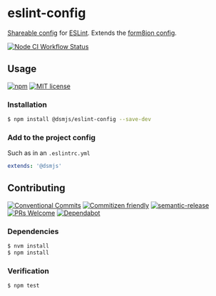 # eslint-config

[Shareable config](https://eslint.org/docs/developer-guide/shareable-configs)
for [ESLint](https://eslint.org). Extends the [form8ion config](https://github.com/form8ion/eslint-config).

<!--status-badges start -->

[![Node CI Workflow Status][github-actions-ci-badge]][github-actions-ci-link]

<!--status-badges end -->

## Usage

<!--consumer-badges start -->

[![npm][npm-badge]][npm-link]
[![MIT license][license-badge]][license-link]

<!--consumer-badges end -->

### Installation

```sh
$ npm install @dsmjs/eslint-config --save-dev
```

### Add to the project config

Such as in an `.eslintrc.yml`

```yml
extends: '@dsmjs'
```

## Contributing

<!--contribution-badges start -->

[![Conventional Commits][commit-convention-badge]][commit-convention-link]
[![Commitizen friendly][commitizen-badge]][commitizen-link]
[![semantic-release][semantic-release-badge]][semantic-release-link]
[![PRs Welcome][PRs-badge]][PRs-link]
[![Dependabot][dependabot-badge]][dependabot-link]

<!--contribution-badges end -->

### Dependencies

```sh
$ nvm install
$ npm install
```

### Verification

```sh
$ npm test
```

[npm-link]: https://www.npmjs.com/package/@dsmjs/eslint-config

[npm-badge]: https://img.shields.io/npm/v/@dsmjs/eslint-config.svg

[license-link]: LICENSE

[license-badge]: https://img.shields.io/github/license/dsmjs/eslint-config.svg

[commit-convention-link]: https://conventionalcommits.org

[commit-convention-badge]: https://img.shields.io/badge/Conventional%20Commits-1.0.0-yellow.svg

[commitizen-link]: http://commitizen.github.io/cz-cli/

[commitizen-badge]: https://img.shields.io/badge/commitizen-friendly-brightgreen.svg

[semantic-release-link]: https://github.com/semantic-release/semantic-release

[semantic-release-badge]: https://img.shields.io/badge/%20%20%F0%9F%93%A6%F0%9F%9A%80-semantic--release-e10079.svg

[PRs-link]: http://makeapullrequest.com

[PRs-badge]: https://img.shields.io/badge/PRs-welcome-brightgreen.svg

[dependabot-link]: https://dependabot.com/

[dependabot-badge]: https://badgen.net/dependabot/dsmjs/eslint-config/?icon=dependabot

[github-actions-ci-link]: https://github.com/dsmjs/eslint-config/actions?query=workflow%3A%22Node.js+CI%22+branch%3Amaster

[github-actions-ci-badge]: https://github.com/dsmjs/eslint-config/workflows/Node.js%20CI/badge.svg
